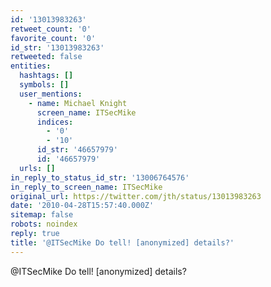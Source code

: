 ```yaml
---
id: '13013983263'
retweet_count: '0'
favorite_count: '0'
id_str: '13013983263'
retweeted: false
entities:
  hashtags: []
  symbols: []
  user_mentions:
    - name: Michael Knight
      screen_name: ITSecMike
      indices:
        - '0'
        - '10'
      id_str: '46657979'
      id: '46657979'
  urls: []
in_reply_to_status_id_str: '13006764576'
in_reply_to_screen_name: ITSecMike
original_url: https://twitter.com/jth/status/13013983263
date: '2010-04-28T15:57:40.000Z'
sitemap: false
robots: noindex
reply: true
title: '@ITSecMike Do tell! [anonymized] details?'
---
```


@ITSecMike Do tell! [anonymized] details?